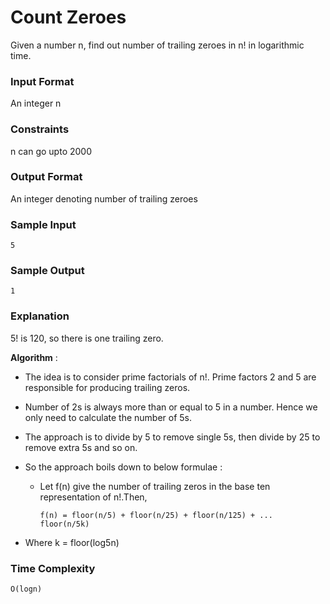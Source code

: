 # Count Zeroes

Given a number n, find out number of trailing zeroes in n! in logarithmic time.

### Input Format

An integer n

### Constraints

n can go upto 2000

### Output Format

An integer denoting number of trailing zeroes

### Sample Input

```
5
```

### Sample Output

```
1
```

### Explanation

5! is 120, so there is one trailing zero.

**Algorithm** :

- The idea is to consider prime factorials of n!. Prime factors 2 and 5 are responsible for producing trailing zeros.

- Number of 2s is always more than or equal to 5 in a number. Hence we only need to calculate the number of 5s.

- The approach is to divide by 5 to remove single 5s, then divide by 25 to remove extra 5s and so on.

- So the approach boils down to below formulae :

  - Let f(n) give the number of trailing zeros in the base ten representation of n!.Then,

    ```
    f(n) = floor(n/5) + floor(n/25) + floor(n/125) + ... floor(n/5k)
    ```

- Where k = floor(log5n)

### Time Complexity

```
O(logn)
```
